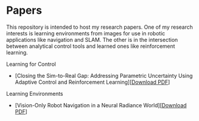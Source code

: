 # Papers
This repository is intended to host my research papers. One of my research interests is learning environments from images for use in robotic applications like navigation and SLAM. The other is in the intersection between analytical control tools and learned ones like reinforcement learning. 

Learning for Control
- [Closing the Sim-to-Real Gap: Addressing Parametric Uncertainty Using Adaptive Control and Reinforcement Learning][[Download PDF](https://github.com/chengine/Papers/blob/main/Closing%20the%20Sim-to-Real%20Gap.pdf)]

Learning Environments
- [Vision-Only Robot Navigation in a Neural Radiance World][[Download PDF](https://github.com/chengine/Papers/blob/main/Vision-Only%20Robot%20Navigation%20in%20a%20Neural%20Radiance%20World.pdf)]
